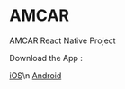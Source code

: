 # AMCAR

AMCAR React Native Project

Download the App :

[iOS](https://apps.apple.com/ma/app/28º-jn-amcar/id1582984203)\n
[Android](https://play.google.com/store/apps/details?id=ma.amcar.amcarjn28)
